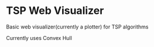 # TSP Web Visualizer

Basic web visualizer(currently a plotter) for TSP algorithms

Currently uses Convex Hull
